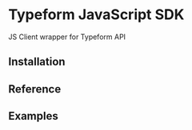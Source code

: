 # Typeform JavaScript SDK

JS Client wrapper for Typeform API

## Installation

## Reference

## Examples
